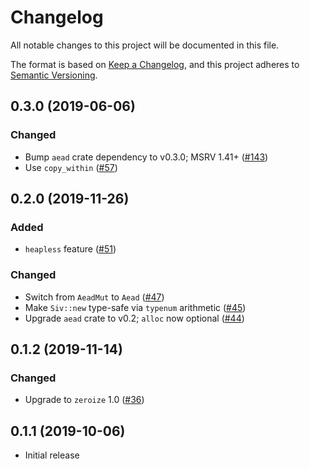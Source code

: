 # Changelog
All notable changes to this project will be documented in this file.

The format is based on [Keep a Changelog](https://keepachangelog.com/en/1.0.0/),
and this project adheres to [Semantic Versioning](https://semver.org/spec/v2.0.0.html).

## 0.3.0 (2019-06-06)
### Changed
- Bump `aead` crate dependency to v0.3.0; MSRV 1.41+ ([#143])
- Use `copy_within` ([#57])

[#143]: https://github.com/RustCrypto/AEADs/pull/143
[#57]: https://github.com/RustCrypto/AEADs/pull/57

## 0.2.0 (2019-11-26)
### Added
- `heapless` feature ([#51])

### Changed
- Switch from `AeadMut` to `Aead` ([#47])
- Make `Siv::new` type-safe via `typenum` arithmetic ([#45])
- Upgrade `aead` crate to v0.2; `alloc` now optional ([#44])

[#51]: https://github.com/RustCrypto/AEADs/pull/51
[#47]: https://github.com/RustCrypto/AEADs/pull/47
[#45]: https://github.com/RustCrypto/AEADs/pull/45
[#44]: https://github.com/RustCrypto/AEADs/pull/44

## 0.1.2 (2019-11-14)
### Changed
- Upgrade to `zeroize` 1.0 ([#36])

[#36]: https://github.com/RustCrypto/AEADs/pull/36

## 0.1.1 (2019-10-06)

- Initial release
